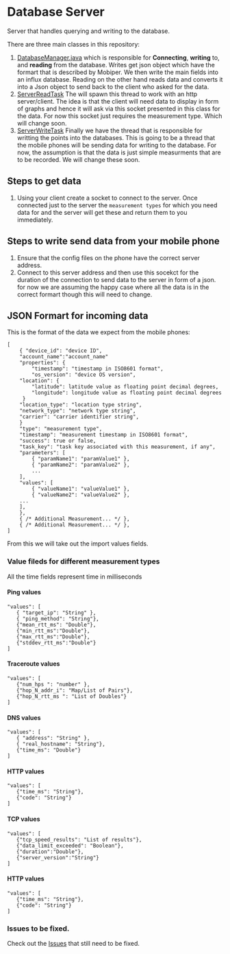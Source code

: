 # Database Server
Server that handles querying and writing to the database.

There are three main classes in this repository:

1. [DatabaseManager.java](src/main/java/database/DatabaseManager.java) which is responsible for <strong>Connecting</strong>, <strong>writing</strong> to, and <strong>reading</strong> from the database. Writes get json object which have the formart that is described by Mobiper. We then write the main fields into an influx database. Reading on the other hand reads data and converts it into a Json object to send back to the client who asked for the data.
1. [ServerReadTask](src/main/java/tasks/ServerReadTask.java) The will spawn this thread to work with an http server/client. The idea is that the client will need data to display in form of graphs and hence it will ask via this socket presented in this class for the data. For now this socket just requires the measurement type. Which will change soon.
1. [ServerWriteTask](src/main/java/tasks/ServerWriteTask.java) Finally we have the thread that is responsible for writting the points into the databases. This is going to be a thread that the mobile phones will be sending data for writing to the database. For now, the assumption is that the data is just simple measurments that are to be recorded. We will change these soon.


## Steps to get data
1. Using your client create a socket to connect to the server. Once connected just to the server the ```measurement types``` for which you need data for and the server will get these and return them to you immediately.


## Steps to write send data from your mobile phone
1. Ensure that the config files on the phone have the correct server address.
1. Connect to this server address and then use this socekct for the duration of the connection to send data to the server in form of a json. for now we are assuming the happy case where all the data is in the correct formart though this will need to change.


## JSON Formart for incoming data
This is the format of the data we expect from the mobile phones:
```
[
    { "device_id": "device ID",
    "account_name":"account_name"
    "properties": {
        "timestamp": "timestamp in ISO8601 format",
        "os_version": "device OS version",
    "location": {
        "latitude": latitude value as floating point decimal degrees,
        "longitude": longitude value as floating point decimal degrees
     }
    "location_type": "location type string",
    "network_type": "network type string",
    "carrier": "carrier identifier string",
    }
    "type": "measurement type",
    "timestamp": "measurement timestamp in ISO8601 format",
    "success": true or false,
    "task_key": "task key associated with this measurement, if any",
    "parameters": [
        { "paramName1": "paramValue1" },
        { "paramName2": "paramValue2" },
        ...
    ],
    "values": [
        { "valueName1": "valueValue1" },
        { "valueName2": "valueValue2" },
    ...
    ],
    },
    { /* Additional Measurement... */ },
    { /* Additional Measurement... */ },
]
```
From this we will take out the import values fields.

### Value fileds for different measurement types
All the time fields represent time in milliseconds
#### Ping values
 ```
"values": [
    { "target_ip": "String" },
    { "ping_method": "String"},
    {"mean_rtt_ms": "Double"},
    {"min_rtt_ms":"Double"},
    {"max_rtt_ms":"Double"},
    {"stddev_rtt_ms":"Double"}
]
  ```
 #### Traceroute values
 ```
 "values": [
    {"num_hps ": "number" },
    {"hop_N_addr_i": "Map/List of Pairs"},
    {"hop_N_rtt_ms ": "List of Doubles"}
]
```

 #### DNS values
 ```
 "values": [
    { "address": "String" },
    { "real_hostname": "String"},
    {"time_ms": "Double"}
]
```
 #### HTTP values
 ```
 "values": [
    {"time_ms": "String"},
    {"code": "String"}
]
```
 #### TCP values
 ```
 "values": [
    {"tcp_speed_results": "List of results"},
    {"data_limit_exceeded": "Boolean"},
    {"duration":"Double"},
    {"server_version":"String"}
]
```
 #### HTTP values
 ```
 "values": [
    {"time_ms": "String"},
    {"code": "String"}
]
```

### Issues to be fixed.
Check out the [Issues](https://github.com/Bugbustrs/Database_Server/issues) that still need to be fixed.
